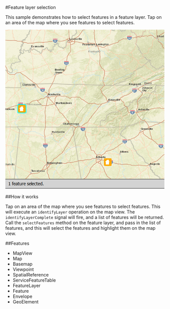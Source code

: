 #Feature layer selection

This sample demonstrates how to select features in a feature layer. Tap on an area of the map where you see features to select features.

![](screenshot.png)

##How it works

Tap on an area of the map where you see features to select features. This will execute an `identifyLayer` operation on the map view. The `identifyLayerComplete` signal will fire, and a list of features will be returned. Call the `selectFeatures` method on the feature layer, and pass in the list of features, and this will select the features and highlight them on the map view.

##Features
- MapView
- Map
- Basemap
- Viewpoint
- SpatialReference
- ServiceFeatureTable
- FeatureLayer
- Feature
- Envelope
- GeoElement
